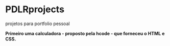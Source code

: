 # PDLRprojects
 projetos para portfolio pessoal

**Primeiro uma calculadora - proposto pela hcode - que forneceu o HTML e CSS.**